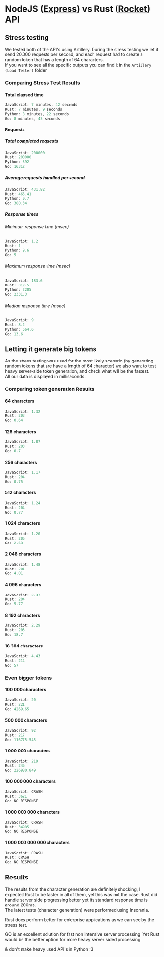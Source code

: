 # NodeJS ([Express](http://expressjs.com/)) vs Rust ([Rocket](http://rocket.rs)) API

## Stress testing

We tested both of the API's using Artillery. During the stress testing we let it send 20.000 requests per second, and each request had to create a random token that has a length of 64 characters.  
If you want to see all the specific outputs you can find it in the `Artillery (Load Tester)` folder.

### Comparing Stress Test Results

#### Total elapsed time

```js
JavaScript: 7 minutes, 42 seconds
Rust: 7 minutes, 9 seconds
Python: 8 minutes, 22 seconds
Go: 8 minutes, 45 seconds
```

#### Requests

##### Total completed requests

```js
JavaScript: 200000
Rust: 200000
Python: 392
Go: 16312
```

##### Average requests handled per second

```js
JavaScript: 431.82
Rust: 465.41
Python: 0.7
Go: 380.34
```

##### Response times

###### Minimum response time (msec)

```js
JavaScript: 1.2
Rust: 1
Python: 9.6
Go: 5
```

###### Maximum response time (msec)

```js
JavaScript: 183.6
Rust: 312.5
Python: 2205
Go: 2331.3
```

###### Median response time (msec)

```js
JavaScript: 9
Rust: 8.2
Python: 664.6
Go: 13.6
```

## Letting it generate big tokens

As the stress testing was used for the most likely scenario (by generating random tokens that are have a length of 64 character) we also want to test heavy server-side token generation, and check what will be the fastest.  
All our data is displayed in milliseconds.

### Comparing token generation Results

#### 64 characters

```js
JavaScript: 1.32
Rust: 203
Go: 0.64
```

#### 128 characters

```js
JavaScript: 1.87
Rust: 203
Go: 0.7
```

#### 256 characters

```js
JavaScript: 1.17
Rust: 204
Go: 0.75
```

#### 512 characters

```js
JavaScript: 1.24
Rust: 204
Go: 0.77
```

#### 1 024 characters

```js
JavaScript: 1.20
Rust: 206
Go: 2.63
```

#### 2 048 characters

```js
JavaScript: 1.48
Rust: 201
Go: 4.01
```

#### 4 096 characters

```js
JavaScript: 2.37
Rust: 204
Go: 5.77
```

#### 8 192 characters

```js
JavaScript: 2.29
Rust: 203
Go: 18.7
```

#### 16 384 characters

```js
JavaScript: 4.43
Rust: 214
Go: 57
```

### Even bigger tokens

#### 100 000 characters

```js
JavaScript: 20
Rust: 221
Go: 4269.65
```

#### 500 000 characters

```js
JavaScript: 92
Rust: 217
Go: 116775.545
```

#### 1 000 000 characters

```js
JavaScript: 219
Rust: 246
Go: 226980.849
```

#### 100 000 000 characters

```js
JavaScript: CRASH
Rust: 3621
Go: NO RESPONSE
```

#### 1 000 000 000 characters

```js
JavaScript: CRASH
Rust: 34985
Go: NO RESPONSE
```

#### 1 000 000 000 000 characters

```js
JavaScript: CRASH
Rust: CRASH
Go: NO RESPONSE
```

## Results

The results from the character generation are definitely shocking, I expected Rust to be faster in all of them, yet this was not the case. Rust did handle server side progressing better yet its standard response time is around 200ms.  
The latest tests (character generation) were performed using Insomnia.  

Rust does perform better for enterprise applications as we can see by the stress test.

GO is an excellent solution for fast non intensive server processing. Yet Rust would be the better option for more heavy server sided processing. 

& don't make heavy used API's in Python :3